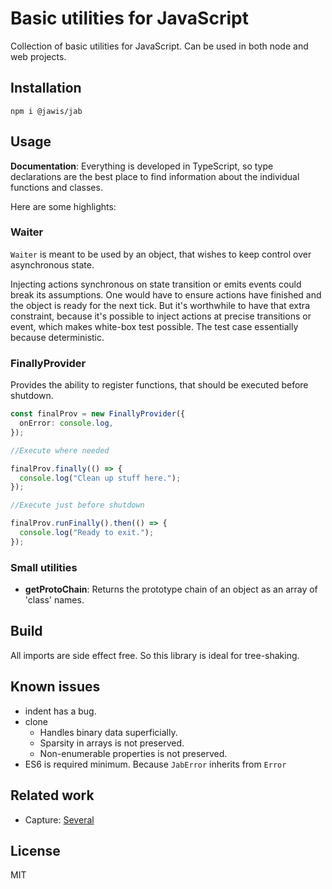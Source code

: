 # Basic utilities for JavaScript

Collection of basic utilities for JavaScript. Can be used in both node and web
projects.

## Installation

```
npm i @jawis/jab
```

## Usage

**Documentation**: Everything is developed in TypeScript, so type declarations
are the best place to find information about the individual functions and
classes.

Here are some highlights:

### Waiter

`Waiter` is meant to be used by an object, that wishes to keep control over
asynchronous state.

Injecting actions synchronous on state transition or emits events could break
its assumptions. One would have to ensure actions have finished and the object
is ready for the next tick. But it's worthwhile to have that extra constraint,
because it's possible to inject actions at precise transitions or event, which
makes white-box test possible. The test case essentially because deterministic.

### FinallyProvider

Provides the ability to register functions, that should be executed before
shutdown.

```ts
const finalProv = new FinallyProvider({
  onError: console.log,
});

//Execute where needed

finalProv.finally(() => {
  console.log("Clean up stuff here.");
});

//Execute just before shutdown

finalProv.runFinally().then(() => {
  console.log("Ready to exit.");
});
```

### Small utilities

- **getProtoChain**: Returns the prototype chain of an object as an array of
  'class' names.

## Build

All imports are side effect free. So this library is ideal for tree-shaking.

## Known issues

- indent has a bug.
- clone
  - Handles binary data superficially.
  - Sparsity in arrays is not preserved.
  - Non-enumerable properties is not preserved.
- ES6 is required minimum. Because `JabError` inherits from `Error`

## Related work

- Capture:
  [Several](https://npmtrends.com/@stdlib/utils-native-class-vs-arson-vs-error-to-json-vs-lave-vs-serialize-error-vs-serialize-javascript-vs-uneval)

## License

MIT
